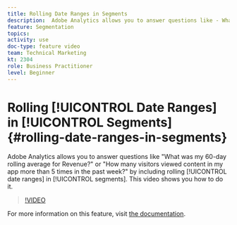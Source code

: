 ```yaml
---
title: Rolling Date Ranges in Segments
description:  Adobe Analytics allows you to answer questions like - What was my 60-day rolling average for Revenue? or - How many visitors viewed content in my app more than 5 times in the past week? by including rolling date ranges in segments. This video shows you how to do it.
feature: Segmentation
topics: 
activity: use
doc-type: feature video
team: Technical Marketing
kt: 2304
role: Business Practitioner
level: Beginner
---
```


# Rolling [!UICONTROL Date Ranges] in [!UICONTROL Segments] {#rolling-date-ranges-in-segments}

Adobe Analytics allows you to answer questions like "What was my 60-day rolling average for Revenue?" or "How many visitors viewed content in my app more than 5 times in the past week?" by including rolling [!UICONTROL date ranges] in [!UICONTROL segments]. This video shows you how to do it.

>[!VIDEO](https://video.tv.adobe.com/v/25403/?quality=12)

For more information on this feature, visit [the documentation](https://marketing.adobe.com/resources/help/en_US/analytics/segment/index.html?f=seg_build_ui).
